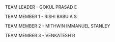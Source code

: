 TEAM LEADER   - GOKUL PRASAD E




TEAM MEMBER 1 - RISHI BABU A S 

TEAM MEMBER 2 - MITHWIN IMMANUEL STANLEY

TEAM MEMBER 3 - VENKATESH R 

